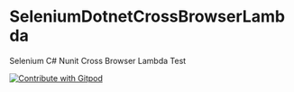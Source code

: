 # SeleniumDotnetCrossBrowserLambda
Selenium C# Nunit Cross Browser Lambda Test

<a href="https://gitpod.io/#https://github.com/akkaya040/SeleniumDotnetCrossBrowserLambda">
  <img
    src="https://img.shields.io/badge/Contribute%20with-Gitpod-908a85?logo=gitpod"
    alt="Contribute with Gitpod"
  />
</a>

